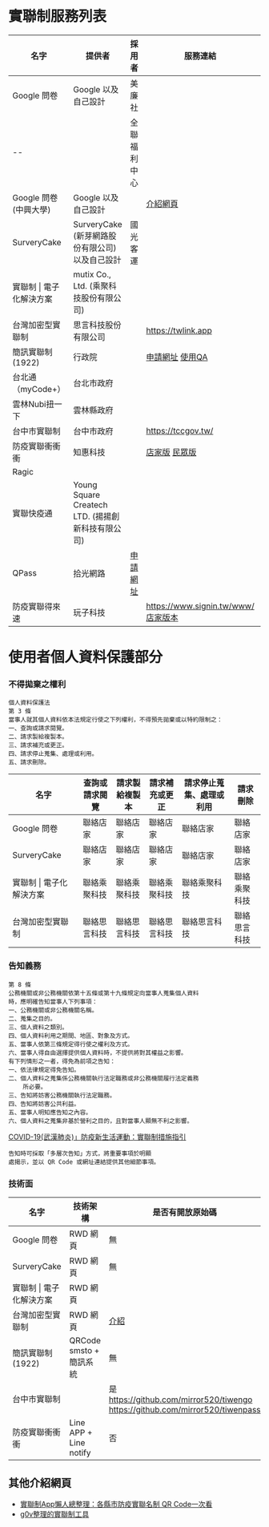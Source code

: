 # 實聯制服務列表

名字                  | 提供者                                          | 採用者     | 服務連結    | .
---------------------|------------------------------------------------|-----------|-----------|---
Google 問卷           | Google 以及自己設計                              | 美廉社     |           |     
--                     |                                              | 全聯福利中心 |           |     
Google 問卷 (中興大學) | Google 以及自己設計                              |            | [介紹網頁](https://sites.google.com/email.nchu.edu.tw/slimz/%E9%A6%96%E9%A0%81?authuser=0)           | 是
SurveryCake           | SurveryCake (新芽網路股份有限公司) 以及自己設計     | 國光客運    |            |            
實聯制 \| 電子化解決方案 | mutix Co., Ltd. (乘聚科技股份有限公司)            |            |
台灣加密型實聯制        | 思言科技股份有限公司                               | | https://twlink.app | 是 MIT (https://twlink.app/contributes)
簡訊實聯制 (1922)      | 行政院                                           | | [申請網址](https://emask.taiwan.gov.tw/real/) [使用QA](https://g0v.hackmd.io/@AHOpE3rrRl6RlTfUWovziw/HkmyoS-Fu)| 
台北通（myCode+）      | 台北市政府                                       |            |
雲林Nubi扭一下         | 雲林縣政府                                       |            |
台中市實聯制           | 台中市政府                                          |            | https://tccgov.tw/ | 
防疫實聯衝衝衝           | 知惠科技                                          |            | [店家版](https://lin.ee/N1DLxwm) [民眾版](https://lin.ee/w7kkkOX)
Ragic                  |                                                 |            |
實聯快疫通             | Young Square Createch LTD. (揚揚創新科技有限公司)    |            |
QPass                | 拾光網路                                        | [申請網址](https://pass.nasrio.com/)           |
防疫實聯得來速         | 玩子科技                                        |   | https://www.signin.tw/www/ [店家版本](https://bit.ly/3bvcKKs)    |

# 使用者個人資料保護部分

### 不得拋棄之權利

```
個人資料保護法
第 3 條
當事人就其個人資料依本法規定行使之下列權利，不得預先拋棄或以特約限制之：
一、查詢或請求閱覽。
二、請求製給複製本。
三、請求補充或更正。
四、請求停止蒐集、處理或利用。
五、請求刪除。
```
名字                  |  查詢或請求閱覽 | 請求製給複製本 | 請求補充或更正 | 請求停止蒐集、處理或利用 | 請求刪除     
---------------------|---------------|--------------|-------------|----------------------|-------------
Google 問卷           | 聯絡店家       | 聯絡店家      | 聯絡店家      | 聯絡店家              | 聯絡店家
SurveryCake          | 聯絡店家       | 聯絡店家      | 聯絡店家      | 聯絡店家              | 聯絡店家
實聯制 \| 電子化解決方案 | 聯絡乘聚科技   | 聯絡乘聚科技   | 聯絡乘聚科技   | 聯絡乘聚科技          | 聯絡乘聚科技 
台灣加密型實聯制        | 聯絡思言科技   | 聯絡思言科技   | 聯絡思言科技   | 聯絡思言科技           | 聯絡思言科技


### 告知義務


```
第 8 條
公務機關或非公務機關依第十五條或第十九條規定向當事人蒐集個人資料
時，應明確告知當事人下列事項：
一、公務機關或非公務機關名稱。
二、蒐集之目的。
三、個人資料之類別。
四、個人資料利用之期間、地區、對象及方式。
五、當事人依第三條規定得行使之權利及方式。
六、當事人得自由選擇提供個人資料時，不提供將對其權益之影響。
有下列情形之一者，得免為前項之告知：
一、依法律規定得免告知。
二、個人資料之蒐集係公務機關執行法定職務或非公務機關履行法定義務
    所必要。
三、告知將妨害公務機關執行法定職務。
四、告知將妨害公共利益。
五、當事人明知應告知之內容。
六、個人資料之蒐集非基於營利之目的，且對當事人顯無不利之影響。
```

[COVID-19(武漢肺炎)」防疫新生活運動：實聯制措施指引](https://www.cdc.gov.tw/File/Get/Xj5T1E5D474RJnmOY--kkw)
```
告知時可採取「多層次告知」方式，將重要事項於明顯
處揭示，並以 QR Code 或網址連結提供其他細節事項。
```

### 技術面

名字                   | 技術架構                | 是否有開放原始碼 | 授權 
----------------------|------------------------|---------------|------
Google 問卷            | RWD 網頁                | 無             |
SurveryCake           | RWD 網頁                | 無             |
實聯制 \| 電子化解決方案  | RWD 網頁               | |
台灣加密型實聯制         | RWD 網頁               | [介紹](https://twlink.app/contributes) | MIT
簡訊實聯制 (1922)       | QRCode smsto + 簡訊系統 | 無 |
台中市實聯制           |                         | 是 https://github.com/mirror520/tiwengo   https://github.com/mirror520/tiwenpass |
防疫實聯衝衝衝           | Line APP + Line notify | 否 


## 其他介紹網頁
* [實聯制App懶人總整理：各縣市防疫實聯名制 QR Code一次看](https://mrmad.com.tw/real-name-system-app)
* [g0v整理的實聯制工具](https://g0v.hackmd.io/@yitzu/covid-19?type=view#%E5%AF%A6%E8%81%AF%E5%88%B6%E5%B7%A5%E5%85%B7-%F0%9F%93%95Contact-Tracing-Tools)
